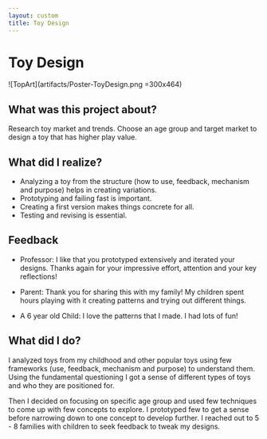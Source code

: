 ```yaml
---
layout: custom
title: Toy Design
---
```

# Toy Design

![TopArt](artifacts/Poster-ToyDesign.png =300x464)

## What was this project about?

Research toy market and trends. Choose an age group and target market to design a toy that has higher play value. 

## What did I realize?

* Analyzing a toy from the structure (how to use, feedback, mechanism and purpose) helps in creating variations.
* Prototyping and failing fast is important.
* Creating a first version makes things concrete for all.
* Testing and revising is essential.

## Feedback
* Professor: I like that you prototyped extensively and iterated your designs. Thanks again for your impressive effort, attention and your key reflections!

* Parent: Thank you for sharing this with my family! My children spent hours playing with it creating patterns and trying out different things.

* A 6 year old Child: I love the patterns that I made. I had lots of fun!

## What did I do?

I analyzed toys from my childhood and other popular toys using few frameworks (use, feedback, mechanism and purpose) to understand them. Using the fundamental questioning I got a sense of different types of toys and who they are positioned for. 

Then I decided on focusing on specific age group and used few techniques to come up with few concepts to explore. I prototyped few to get a sense before narrowing down to one concept to develop further. I reached out to 5 - 8 families with children to seek feedback to tweak my designs. 

